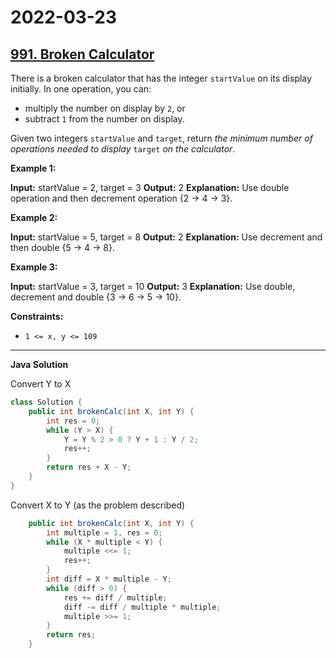# 2022-03-23

## [991. Broken Calculator](https://leetcode.com/problems/broken-calculator/)

There is a broken calculator that has the integer `startValue` on its display initially. In one operation, you can:

- multiply the number on display by `2`, or
- subtract `1` from the number on display.

Given two integers `startValue` and `target`, return _the minimum number of operations needed to display_ `target` _on the calculator_.

**Example 1:**

**Input:** startValue = 2, target = 3
**Output:** 2
**Explanation:** Use double operation and then decrement operation {2 -> 4 -> 3}.

**Example 2:**

**Input:** startValue = 5, target = 8
**Output:** 2
**Explanation:** Use decrement and then double {5 -> 4 -> 8}.

**Example 3:**

**Input:** startValue = 3, target = 10
**Output:** 3
**Explanation:** Use double, decrement and double {3 -> 6 -> 5 -> 10}.

**Constraints:**

- `1 <= x, y <= 109`

---

**Java Solution**

Convert Y to X

```java
class Solution {
    public int brokenCalc(int X, int Y) {
        int res = 0;
        while (Y > X) {
            Y = Y % 2 > 0 ? Y + 1 : Y / 2;
            res++;
        }
        return res + X - Y;
    }
}
```

Convert X to Y (as the problem described)

```java
    public int brokenCalc(int X, int Y) {
        int multiple = 1, res = 0;
        while (X * multiple < Y) {
            multiple <<= 1;
            res++;
        }
        int diff = X * multiple - Y;
        while (diff > 0) {
            res += diff / multiple;
            diff -= diff / multiple * multiple;
            multiple >>= 1;
        }
        return res;
    }
```
